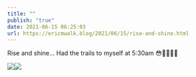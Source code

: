 ```yaml
---
title: ""
publish: "true"
date: 2021-06-15 06:25:03
url: https://ericmwalk.blog/2021/06/15/rise-and-shine.html
---
```


Rise and shine... Had the trails to myself at 5:30am 😳🌅🏃🏻‍♂️

![](https://ericmwalk.blog/uploads/2021/d024e61cc8.jpg)![](https://ericmwalk.blog/uploads/2021/ea49901014.jpg)